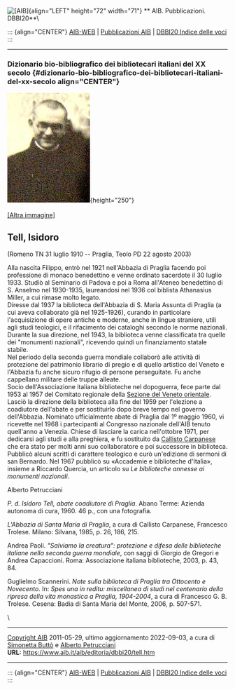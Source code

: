 ![\[AIB\]](/aib/wi/aibv72.gif){align="LEFT" height="72" width="71"}
** AIB. Pubblicazioni. DBBI20**\

::: {align="CENTER"}
[AIB-WEB](/) \| [Pubblicazioni AIB](/pubblicazioni/) \| [DBBI20 Indice
delle voci](dbbi20.htm)
:::

------------------------------------------------------------------------

### Dizionario bio-bibliografico dei bibliotecari italiani del XX secolo {#dizionario-bio-bibliografico-dei-bibliotecari-italiani-del-xx-secolo align="CENTER"}

![\[Ritratto\]](tell.jpg){height="250"}\
\
[\[Altra immagine\]](tell2.jpg)

## Tell, Isidoro

(Romeno TN 31 luglio 1910 -- Praglia, Teolo PD 22 agosto 2003)

Alla nascita Filippo, entrò nel 1921 nell\'Abbazia di Praglia facendo
poi professione di monaco benedettino e venne ordinato sacerdote il 30
luglio 1933. Studiò al Seminario di Padova e poi a Roma all\'Ateneo
benedettino di S. Anselmo nel 1930-1935, laureandosi nel 1936 col
biblista Athanasius Miller, a cui rimase molto legato.\
Diresse dal 1937 la biblioteca dell\'Abbazia di S. Maria Assunta di
Praglia (a cui aveva collaborato già nel 1925-1926), curando in
particolare l\'acquisizione di opere antiche e moderne, anche in lingue
straniere, utili agli studi teologici, e il rifacimento dei cataloghi
secondo le norme nazionali. Durante la sua direzione, nel 1943, la
biblioteca venne classificata tra quelle dei \"monumenti nazionali\",
ricevendo quindi un finanziamento statale stabile.\
Nel periodo della seconda guerra mondiale collaborò alle attività di
protezione del patrimonio librario di pregio e di quello artistico del
Veneto e l\'Abbazia fu anche sicuro rifugio di persone perseguitate. Fu
anche cappellano militare delle truppe alleate.\
Socio dell\'Associazione italiana biblioteche nel dopoguerra, fece parte
dal 1953 al 1957 del Comitato regionale della [Sezione del Veneto
orientale](/aib/stor/sezioni/ven-or.htm).\
Lasciò la direzione della biblioteca alla fine del 1959 per l\'elezione
a coadiutore dell\'abate e per sostituirlo dopo breve tempo nel governo
dell\'Abbazia. Nominato ufficialmente abate di Praglia dal 1º maggio
1960, vi ricevette nel 1968 i partecipanti al Congresso nazionale
dell\'AIB tenuto quell\'anno a Venezia. Chiese di lasciare la carica
nell\'ottobre 1971, per dedicarsi agli studi e alla preghiera, e fu
sostituito da [Callisto Carpanese](carpanese.htm) che era stato per
molti anni suo collaboratore e poi successore in biblioteca.\
Pubblicò alcuni scritti di carattere teologico e curò un\'edizione di
sermoni di san Bernardo. Nel 1967 pubblicò su «Accademie e biblioteche
d\'Italia», insieme a Riccardo Quercia, un articolo su *Le biblioteche
annesse ai monumenti nazionali*.

Alberto Petrucciani

*P. d. Isidoro Tell, abate coadiutore di Praglia*. Abano Terme: Azienda
autonoma di cura, 1960. 46 p., con una fotografia.

*L\'Abbazia di Santa Maria di Praglia*, a cura di Callisto Carpanese,
Francesco Trolese. Milano: Silvana, 1985, p. 26, 186, 215.

Andrea Paoli. *\"Salviamo la creatura\": protezione e difesa delle
biblioteche italiane nella seconda guerra mondiale*, con saggi di
Giorgio de Gregori e Andrea Capaccioni. Roma: Associazione italiana
biblioteche, 2003, p. 43, 84.

Guglielmo Scannerini. *Note sulla biblioteca di Praglia tra Ottocento e
Novecento*. In: *Spes una in reditu: miscellanea di studi nel centenario
della ripresa della vita monastica a Praglia, 1904-2004*, a cura di
Francesco G. B. Trolese. Cesena: Badia di Santa Maria del Monte, 2006,
p. 507-571.

\

------------------------------------------------------------------------

[Copyright AIB](/su-questo-sito/dichiarazione-di-copyright-aib-web/)
2011-05-29, ultimo aggiornamento 2022-09-03, a cura di [Simonetta
Buttò](/aib/redazione3.htm) e [Alberto
Petrucciani](/su-questo-sito/redazione-aib-web/)\
**URL:** https://www.aib.it/aib/editoria/dbbi20/tell.htm

------------------------------------------------------------------------

::: {align="CENTER"}
[AIB-WEB](/) \| [Pubblicazioni AIB](/pubblicazioni/) \| [DBBI20 Indice
delle voci](dbbi20.htm)
:::
